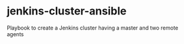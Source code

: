 # jenkins-cluster-ansible
Playbook to create a Jenkins cluster having a master and two remote agents
